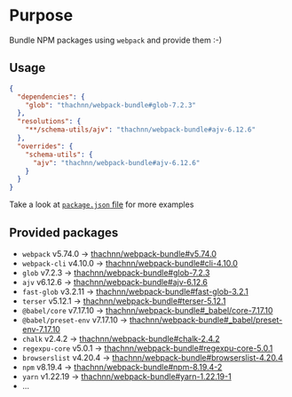 # Purpose

Bundle NPM packages using `webpack` and provide them :-)

## Usage

```json
{
  "dependencies": {
    "glob": "thachnn/webpack-bundle#glob-7.2.3"
  },
  "resolutions": {
    "**/schema-utils/ajv": "thachnn/webpack-bundle#ajv-6.12.6"
  },
  "overrides": {
    "schema-utils": {
      "ajv": "thachnn/webpack-bundle#ajv-6.12.6"
    }
  }
}
```

Take a look at [`package.json` file](package.json) for more examples

## Provided packages

- `webpack` v5.74.0 -> [thachnn/webpack-bundle#v5.74.0](../../tree/v5.74.0)
- `webpack-cli` v4.10.0 -> [thachnn/webpack-bundle#cli-4.10.0](../../tree/cli-4.10.0)
- `glob` v7.2.3 -> [thachnn/webpack-bundle#glob-7.2.3](../../tree/glob-7.2.3)
- `ajv` v6.12.6 -> [thachnn/webpack-bundle#ajv-6.12.6](../../tree/ajv-6.12.6)
- `fast-glob` v3.2.11 -> [thachnn/webpack-bundle#fast-glob-3.2.1](../../tree/fast-glob-3.2.1)
- `terser` v5.12.1 -> [thachnn/webpack-bundle#terser-5.12.1](../../tree/terser-5.12.1)
- `@babel/core` v7.17.10 -> [thachnn/webpack-bundle#\_babel/core-7.17.10](../../tree/_babel/core-7.17.10)
- `@babel/preset-env` v7.17.10 -> [thachnn/webpack-bundle#\_babel/preset-env-7.17.10](../../tree/_babel/preset-env-7.17.10)
- `chalk` v2.4.2 -> [thachnn/webpack-bundle#chalk-2.4.2](../../tree/chalk-2.4.2)
- `regexpu-core` v5.0.1 -> [thachnn/webpack-bundle#regexpu-core-5.0.1](../../tree/regexpu-core-5.0.1)
- `browserslist` v4.20.4 -> [thachnn/webpack-bundle#browserslist-4.20.4](../../tree/browserslist-4.20.4)
- `npm` v8.19.4 -> [thachnn/webpack-bundle#npm-8.19.4-2](../../tree/npm-8.19.4-2)
- `yarn` v1.22.19 -> [thachnn/webpack-bundle#yarn-1.22.19-1](../../tree/yarn-1.22.19-1)
- ...
